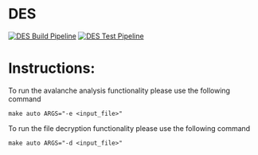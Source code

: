 # DES 
[![DES Build Pipeline](https://github.com/Levi-Hutchins/DES/actions/workflows/build.yml/badge.svg?branch=main)](https://github.com/Levi-Hutchins/DES/actions/workflows/build.yml)
[![DES Test Pipeline](https://github.com/Levi-Hutchins/DES/actions/workflows/test.yml/badge.svg?branch=main)](https://github.com/Levi-Hutchins/DES/actions/workflows/test.yml)

# Instructions:

To run the avalanche analysis functionality please use the following command
```
make auto ARGS="-e <input_file>"
```

To run the file decryption functionality please use the following command
```
make auto ARGS="-d <input_file>"
```